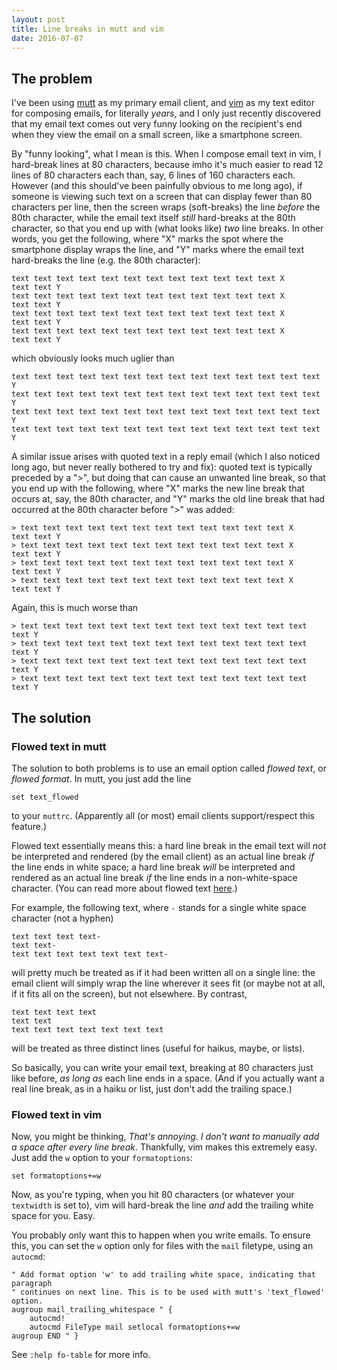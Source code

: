 ```yaml
---
layout: post
title: Line breaks in mutt and vim
date: 2016-07-07
---
```


## The problem

I've been using [mutt](http://www.mutt.org/) as my primary email client, and
[vim](http://www.vim.org/) as my text editor for composing emails, for
literally *years*, and I only just recently discovered that my email text comes
out very funny looking on the recipient's end when they view the email on a
small screen, like a smartphone screen.

By "funny looking", what I mean is this. When I compose email text in vim, I
hard-break lines at 80 characters, because imho it's much easier to read 12
lines of 80 characters each than, say, 6 lines of 160 characters each. However
(and this should've been painfully obvious to me long ago), if someone is
viewing such text on a screen that can display fewer than 80 characters per
line, then the screen wraps (soft-breaks) the line *before* the 80th character,
while the email text itself *still* hard-breaks at the 80th character, so that
you end up with (what looks like) *two* line breaks. In other words, you get
the following, where "X" marks the spot where the smartphone display wraps the
line, and "Y" marks where the email text hard-breaks the line (e.g. the 80th
character):

    text text text text text text text text text text text text X
    text text Y
    text text text text text text text text text text text text X
    text text Y
    text text text text text text text text text text text text X
    text text Y
    text text text text text text text text text text text text X
    text text Y

which obviously looks much uglier than

    text text text text text text text text text text text text text text Y
    text text text text text text text text text text text text text text Y
    text text text text text text text text text text text text text text Y
    text text text text text text text text text text text text text text Y

A similar issue arises with quoted text in a reply email (which I also noticed
long ago, but never really bothered to try and fix): quoted text is typically
preceded by a ">", but doing that can cause an unwanted line break, so that you
end up with the following, where "X" marks the new line break that occurs at,
say, the 80th character, and "Y" marks the old line break that had occurred at
the 80th character before ">" was added:

    > text text text text text text text text text text text text X
    text text Y
    > text text text text text text text text text text text text X
    text text Y
    > text text text text text text text text text text text text X
    text text Y
    > text text text text text text text text text text text text X
    text text Y

Again, this is much worse than

    > text text text text text text text text text text text text text text Y
    > text text text text text text text text text text text text text text Y
    > text text text text text text text text text text text text text text Y
    > text text text text text text text text text text text text text text Y

## The solution

### Flowed text in mutt

The solution to both problems is to use an email option called *flowed text*,
or *flowed format*. In mutt, you just add the line

    set text_flowed

to your `muttrc`. (Apparently all (or most) email clients support/respect this
feature.)

Flowed text essentially means this: a hard line break in the email text will
*not* be interpreted and rendered (by the email client) as an actual line break
*if* the line ends in white space; a hard line break *will* be interpreted and
rendered as an actual line break *if* the line ends in a non-white-space
character. (You can read more about flowed text
[here](http://joeclark.org/ffaq.html).)

For example, the following text, where `-` stands for a single white space
character (not a hyphen)

    text text text text-
    text text-
    text text text text text text text-

will pretty much be treated as if it had been written all on a single line: the
email client will simply wrap the line wherever it sees fit (or maybe not at
all, if it fits all on the screen), but not elsewhere. By contrast,

    text text text text
    text text
    text text text text text text text

will be treated as three distinct lines (useful for haikus, maybe, or lists).

So basically, you can write your email text, breaking at 80 characters just
like before, *as long as* each line ends in a space. (And if you actually want
a real line break, as in a haiku or list, just don't add the trailing space.)

### Flowed text in vim

Now, you might be thinking, *That's annoying. I don't want to manually add a
space after every line break*. Thankfully, vim makes this extremely easy. Just
add the `w` option to your `formatoptions`:

```vim
set formatoptions+=w
```

Now, as you're typing, when you hit 80 characters (or whatever your `textwidth`
is set to), vim will hard-break the line *and* add the trailing white space for
you. Easy.

You probably only want this to happen when you write emails. To ensure this,
you can set the `w` option only for files with the `mail` filetype, using an
`autocmd`:


```vim
" Add format option 'w' to add trailing white space, indicating that paragraph
" continues on next line. This is to be used with mutt's 'text_flowed' option.
augroup mail_trailing_whitespace " {
    autocmd!
    autocmd FileType mail setlocal formatoptions+=w
augroup END " }
```

See `:help fo-table` for more info.
